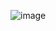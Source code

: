 ![image](https://user-images.githubusercontent.com/5129486/121171804-99fa2080-c874-11eb-8fb3-abf65dc9d203.png)

